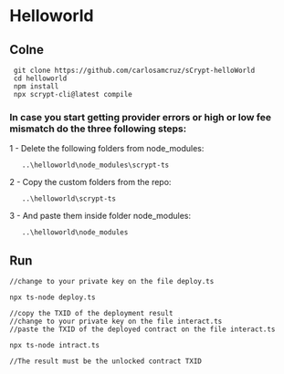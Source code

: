 # Helloworld

## Colne

```
 git clone https://github.com/carlosamcruz/sCrypt-helloWorld
 cd helloworld
 npm install
 npx scrypt-cli@latest compile

```

### In case you start getting provider errors or high or low fee mismatch do the three following steps:

1 - Delete the following folders from node_modules:
```
   ..\helloworld\node_modules\scrypt-ts
```
2 - Copy the custom folders from the repo:

```
   ..\helloworld\scrypt-ts
```
3 - And paste them inside folder node_modules:


```
   ..\helloworld\node_modules
```


## Run

```
//change to your private key on the file deploy.ts

npx ts-node deploy.ts

//copy the TXID of the deployment result
//change to your private key on the file interact.ts
//paste the TXID of the deployed contract on the file interact.ts

npx ts-node intract.ts

//The result must be the unlocked contract TXID

```
